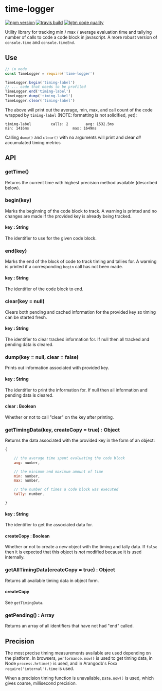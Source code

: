 # time-logger

[![npm version](https://img.shields.io/npm/v/time-logger.svg?style=flat-square)](https://www.npmjs.com/package/time-logger)
[![travis build](https://img.shields.io/travis/gkjohnson/time-logger-js.svg?style=flat-square)](https://travis-ci.org/gkjohnson/time-logger-js)
[![lgtm code quality](https://img.shields.io/lgtm/grade/javascript/g/gkjohnson/time-logger-js.svg?style=flat-square&label=code-quality)](https://lgtm.com/projects/g/gkjohnson/time-logger-js/)

Utility library for tracking min / max / average evaluation time and tallying number of calls to code a code block in javascript. A more robust version of `console.time` and `console.timeEnd`.

## Use
```javascript
// in node
const TimeLogger = require('time-logger')

TimeLogger.begin('timing-label')
// ... code that needs to be profiled
TimeLogger.end('timing-label')
TimeLogger.dump('timing-label')
TimeLogger.clear('timing-label')
```

The above will print out the average, min, max, and call count of the code wrapped by `timing-label` (NOTE: formatting is not solidified, yet):

```
timing-label         calls: 2        avg: 1532.5ms                  min: 1416ms                    max: 1649ms
```

Calling `dump()` and `clear()` with no arguments will print and clear _all_ accumulated timing metrics

## API
### getTime()

Returns the current time with highest precision method available (described below).

### begin(key)

Marks the beginning of the code block to track. A warning is printed and no changes are made if the provided key is already being tracked.

#### key : String

The identifier to use for the given code block.

### end(key)

Marks the end of the block of code to track timing and tallies for. A warning is printed if a corresponding `begin` call has not been made.

#### key : String

The identifier of the code block to end.

### clear(key = null)

Clears both pending and cached information for the provided key so timing can be started fresh.

#### key : String

The identifier to clear tracked information for. If null then all tracked and pending data is cleared.

### dump(key = null, clear = false)

Prints out information associated with provided key.

#### key : String

The identifier to print the information for. If null then all information and pending data is cleared.

#### clear : Boolean

Whether or not to call "clear" on the key after printing.

### getTimingData(key, createCopy = true) : Object

Returns the data associated with the provided key in the form of an object:

```js
{

    // the average time spent evaluating the code block
    avg: number,

    // the minimum and maximum amount of time
    min: number,
    max: number,

    // the number of times a code block was executed
    tally: number,

}
```

#### key : String

The identifier to get the associated data for.

#### createCopy : Boolean

Whether or not to create a _new_ object with the timing and tally data. If `false` then it is expected that this object is _not_ modified because it is used internally.

### getAllTimingData(createCopy = true) : Object

Returns all available timing data in object form.

#### createCopy

See `getTimingData`.

### getPending() : Array

Returns an array of all identifiers that have not had "end" called.

## Precision

The most precise timing measurements available are used depending on the platform. In browsers, `performance.now()` is used to get timing data, in Node `process.hrtime()` is used, and in Arangodb's Foxx `require('internal').time` is used.

When a precision timing function is unavailable, `Date.now()` is used, which gives coarse, millisecond precision.
